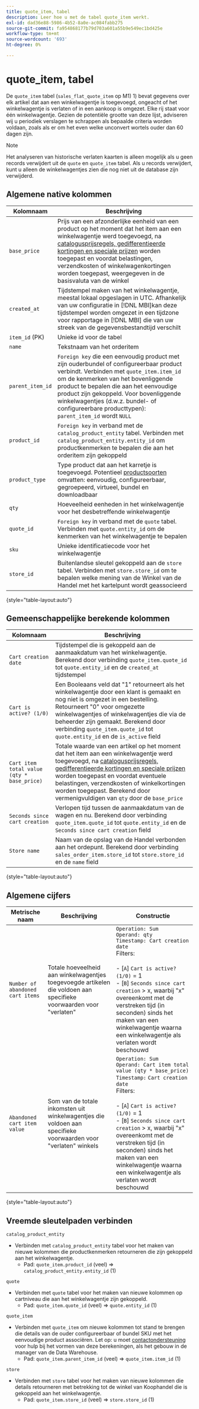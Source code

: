 ```yaml
---
title: quote_item, tabel
description: Leer hoe u met de tabel quote_item werkt.
exl-id: dad36e88-5986-4b52-8a0e-ac084fabb275
source-git-commit: fa954868177b79d703a601a55b9e549ec1bd425e
workflow-type: tm+mt
source-wordcount: '693'
ht-degree: 0%

---
```


# quote_item, tabel

De `quote_item` tabel (`sales_flat_quote_item` op M1) 1) bevat gegevens over elk artikel dat aan een winkelwagentje is toegevoegd, ongeacht of het winkelwagentje is verlaten of in een aankoop is omgezet. Elke rij staat voor één winkelwagentje. Gezien de potentiële grootte van deze lijst, adviseren wij u periodiek verslagen te schrappen als bepaalde criteria worden voldaan, zoals als er om het even welke unconvert wortels ouder dan 60 dagen zijn.

>[!NOTE]
>
>Het analyseren van historische verlaten kaarten is alleen mogelijk als u geen records verwijdert uit de `quote` en `quote_item` tabel. Als u records verwijdert, kunt u alleen de winkelwagentjes zien die nog niet uit de database zijn verwijderd.

## Algemene native kolommen

| **Kolomnaam** | **Beschrijving** |
|---|---|
| `base_price` | Prijs van een afzonderlijke eenheid van een product op het moment dat het item aan een winkelwagentje werd toegevoegd, na [catalogusprijsregels, gedifferentieerde kortingen en speciale prijzen](https://experienceleague.adobe.com/docs/commerce-admin/catalog/products/pricing/pricing-advanced.html) worden toegepast en voordat belastingen, verzendkosten of winkelwagenkortingen worden toegepast, weergegeven in de basisvaluta van de winkel |
| `created_at` | Tijdstempel maken van het winkelwagentje, meestal lokaal opgeslagen in UTC. Afhankelijk van uw configuratie in [!DNL MBI]kan deze tijdstempel worden omgezet in een tijdzone voor rapportage in [!DNL MBI] die van uw streek van de gegevensbestandtijd verschilt |
| `item_id` (PK) | Unieke id voor de tabel |
| `name` | Tekstnaam van het orderitem |
| `parent_item_id` | `Foreign key` die een eenvoudig product met zijn ouderbundel of configureerbaar product verbindt. Verbinden met `quote_item.item_id` om de kenmerken van het bovenliggende product te bepalen die aan het eenvoudige product zijn gekoppeld. Voor bovenliggende winkelwagentjes (d.w.z. bundel- of configureerbare producttypen): `parent_item_id` wordt `NULL` |
| `product_id` | `Foreign key` in verband met de `catalog_product_entity` tabel. Verbinden met `catalog_product_entity.entity_id` om productkenmerken te bepalen die aan het orderitem zijn gekoppeld |
| `product_type` | Type product dat aan het karretje is toegevoegd. Potentieel [productsoorten](https://experienceleague.adobe.com/docs/commerce-admin/catalog/products/product-create.html#product-types) omvatten: eenvoudig, configureerbaar, gegroepeerd, virtueel, bundel en downloadbaar |
| `qty` | Hoeveelheid eenheden in het winkelwagentje voor het desbetreffende winkelwagentje |
| `quote_id` | `Foreign key` in verband met de `quote` tabel. Verbinden met `quote.entity_id` om de kenmerken van het winkelwagentje te bepalen |
| `sku` | Unieke identificatiecode voor het winkelwagentje |
| `store_id` | Buitenlandse sleutel gekoppeld aan de `store` tabel. Verbinden met `store.store_id` om te bepalen welke mening van de Winkel van de Handel met het kartelpunt wordt geassocieerd |

{style=&quot;table-layout:auto&quot;}

## Gemeenschappelijke berekende kolommen

| **Kolomnaam** | **Beschrijving** |
|---|---|
| `Cart creation date` | Tijdstempel die is gekoppeld aan de aanmaakdatum van het winkelwagentje. Berekend door verbinding `quote_item.quote_id` tot `quote.entity_id` en de `created_at` tijdstempel |
| `Cart is active? (1/0)` | Een Booleaans veld dat &quot;1&quot; retourneert als het winkelwagentje door een klant is gemaakt en nog niet is omgezet in een bestelling. Retourneert &quot;0&quot; voor omgezette winkelwagentjes of winkelwagentjes die via de beheerder zijn gemaakt. Berekend door verbinding `quote_item.quote_id` tot `quote.entity_id` en de `is_active` field |
| `Cart item total value (qty * base_price)` | Totale waarde van een artikel op het moment dat het item aan een winkelwagentje werd toegevoegd, na [catalogusprijsregels, gedifferentieerde kortingen en speciale prijzen](https://experienceleague.adobe.com/docs/commerce-admin/catalog/products/pricing/pricing-advanced.html) worden toegepast en voordat eventuele belastingen, verzendkosten of winkelkortingen worden toegepast. Berekend door vermenigvuldigen van `qty` door de `base_price` |
| `Seconds since cart creation` | Verlopen tijd tussen de aanmaakdatum van de wagen en nu. Berekend door verbinding `quote_item.quote_id` tot `quote.entity_id` en de `Seconds since cart creation` field |
| `Store name` | Naam van de opslag van de Handel verbonden aan het ordepunt. Berekend door verbinding `sales_order_item.store_id` tot `store.store_id` en de `name` field |

{style=&quot;table-layout:auto&quot;}

## Algemene cijfers

| **Metrische naam** | **Beschrijving** | **Constructie** |
|---|---|---|
| `Number of abandoned cart items` | Totale hoeveelheid aan winkelwagentjes toegevoegde artikelen die voldoen aan specifieke voorwaarden voor &quot;verlaten&quot; | `Operation: Sum`<br/>`Operand: qty`<br/>`Timestamp: Cart creation date`<br>Filters:<br><br>- \[`A`\] `Cart is active? (1/0)` = 1<br>- \[`B`\] `Seconds since cart creation` > x, waarbij &quot;x&quot; overeenkomt met de verstreken tijd (in seconden) sinds het maken van een winkelwagentje waarna een winkelwagentje als verlaten wordt beschouwd |
| `Abandoned cart item value` | Som van de totale inkomsten uit winkelwagentjes die voldoen aan specifieke voorwaarden voor &quot;verlaten&quot; winkels | `Operation: Sum`<br>`Operand: Cart item total value (qty * base_price)`<br>`Timestamp:` `Cart creation date`<br>Filters:<br><br>- \[`A`\] `Cart is active? (1/0)` = 1<br>- \[`B`\] `Seconds since cart creation` > x, waarbij &quot;x&quot; overeenkomt met de verstreken tijd (in seconden) sinds het maken van een winkelwagentje waarna een winkelwagentje als verlaten wordt beschouwd |

{style=&quot;table-layout:auto&quot;}

## Vreemde sleutelpaden verbinden

`catalog_product_entity`

* Verbinden met `catalog_product_entity` tabel voor het maken van nieuwe kolommen die productkenmerken retourneren die zijn gekoppeld aan het winkelwagentje.
   * Pad: `quote_item.product_id` (veel) => `catalog_product_entity.entity_id` (1)

`quote`

* Verbinden met `quote` tabel voor het maken van nieuwe kolommen op cartniveau die aan het winkelwagentje zijn gekoppeld.
   * Pad: `quote_item.quote_id` (veel) => `quote.entity_id` (1)

`quote_item`

* Verbinden met `quote_item` om nieuwe kolommen tot stand te brengen die details van de ouder configureerbaar of bundel SKU met het eenvoudige product associëren. Let op: u moet [contactondersteuning](https://experienceleague.adobe.com/docs/commerce-knowledge-base/kb/troubleshooting/miscellaneous/mbi-service-policies.html?lang=en) voor hulp bij het vormen van deze berekeningen, als het gebouw in de manager van de Data Warehouse.
   * Pad: `quote_item.parent_item_id` (veel) => `quote_item.item_id` (1)

`store`

* Verbinden met `store` tabel voor het maken van nieuwe kolommen die details retourneren met betrekking tot de winkel van Koophandel die is gekoppeld aan het winkelwagentje.
   * Pad: `quote_item.store_id` (veel) => `store.store_id` (1)
